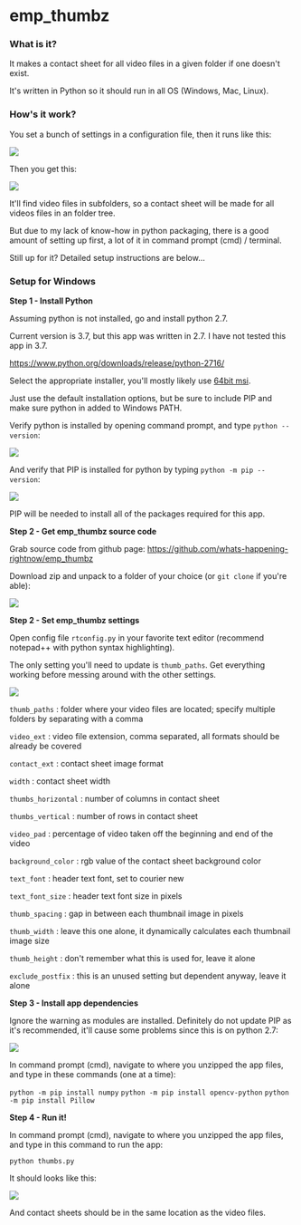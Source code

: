 
# emp_thumbz
### What is it?
It makes a contact sheet for all video files in a given folder if one doesn't exist.

It's written in Python so it should run in all OS (Windows, Mac, Linux).

### How's it work?

You set a bunch of settings in a configuration file, then it runs like this:

![](https://i.imgur.com/xdwklzx.jpg)

Then you get this:

![](https://i.imgur.com/clzZE5D.jpg)

It'll find video files in subfolders, so a contact sheet will be made for all videos files in an folder tree.

But due to my lack of know-how in python packaging, there is a good amount of setting up first, a lot of it in command prompt (cmd) / terminal.

Still up for it?  Detailed setup instructions are below...

### Setup for Windows
**Step 1 - Install Python**

Assuming python is not installed, go and install python 2.7.

Current version is 3.7, but this app was written in 2.7.  I have not tested this app in 3.7.

https://www.python.org/downloads/release/python-2716/

Select the appropriate installer, you'll mostly likely use [64bit msi](https://www.python.org/ftp/python/2.7.16/python-2.7.16.amd64.msi).

Just use the default installation options, but be sure to include PIP and make sure python in added to Windows PATH.

Verify python is installed by opening command prompt, and type `python --version`: 

![](https://i.imgur.com/tgQH4vT.png)

And verify that PIP is installed for python by typing `python -m pip --version`:

![](https://i.imgur.com/17yxBcR.png)

PIP will be needed to install all of the packages required for this app.

**Step 2 - Get emp_thumbz source code**

Grab source code from github page: https://github.com/whats-happening-rightnow/emp_thumbz

Download zip and unpack to a folder of your choice (or `git clone` if you're able):

![](https://i.imgur.com/oLiIDQC.png)

**Step 2 - Set emp_thumbz settings**

Open config file `rtconfig.py` in your favorite text editor (recommend notepad++ with python syntax highlighting).

The only setting you'll need to update is `thumb_paths`.  Get everything working before messing around with the other settings.

![](https://i.imgur.com/Prnioyb.png)

`thumb_paths` : 
folder where your video files are located; specify multiple folders by separating with a comma

`video_ext` :
video file extension, comma separated, all formats should be already be covered

`contact_ext` :
contact sheet image format

`width` : 
contact sheet width

`thumbs_horizontal` : 
number of columns in contact sheet

`thumbs_vertical` : 
number of rows in contact sheet

`video_pad` :
percentage of video taken off the beginning and end of the video

`background_color` :
rgb value of the contact sheet background color

`text_font` :
header text font, set to courier new

`text_font_size` : 
header text font size in pixels

`thumb_spacing` :
gap in between each thumbnail image in pixels

`thumb_width` :
leave this one alone, it dynamically calculates each thumbnail image size

`thumb_height` :
don't remember what this is used for, leave it alone

`exclude_postfix` :
this is an unused setting but dependent anyway, leave it alone

**Step 3 - Install app dependencies**

Ignore the warning as modules are installed.  Definitely do not update PIP as it's recommended, it'll cause some problems since this is on python 2.7:

![](https://i.imgur.com/ATpfqaT.png)

In command prompt (cmd), navigate to where you unzipped the app files, and type in these commands (one at a time):

`python -m pip install numpy`
`python -m pip install opencv-python`
`python -m pip install Pillow`

**Step 4 - Run it!**

In command prompt (cmd), navigate to where you unzipped the app files, and type in this command to run the app:

`python thumbs.py`

It should looks like this:

![](https://i.imgur.com/Gcjn23J.png)

And contact sheets should be in the same location as the video files.
